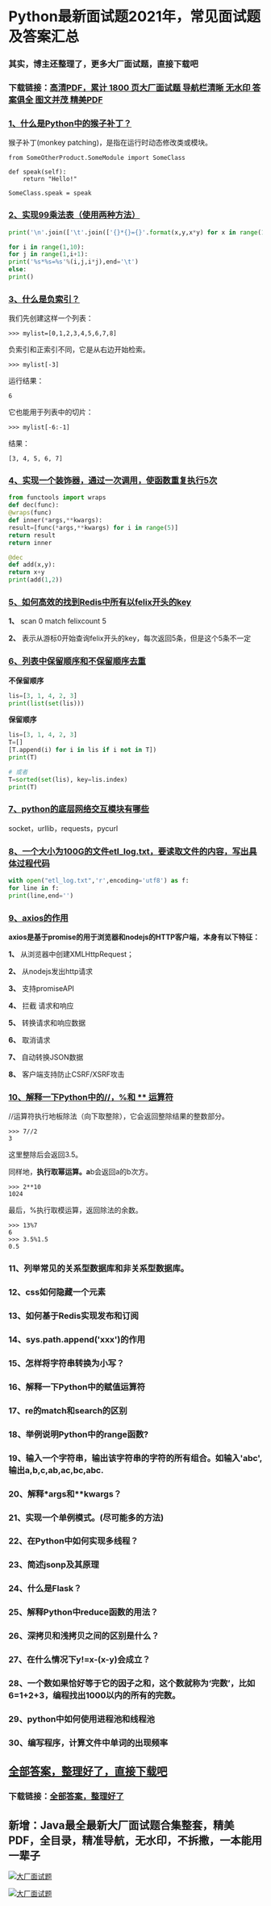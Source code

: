# Python最新面试题2021年，常见面试题及答案汇总

### 其实，博主还整理了，更多大厂面试题，直接下载吧

### 下载链接：[高清PDF，累计 1800 页大厂面试题  导航栏清晰 无水印  答案俱全 图文并茂  精美PDF](https://github.com/liantengda/JavaEngineerBooks/blob/master/docs/index.md)



### [1、什么是Python中的猴子补丁？](https://github.com/liantengda/JavaEngineerBooks/blob/master/docs/Python/Python最新面试题2021年，常见面试题及答案汇总.md#1什么是python中的猴子补丁)  


猴子补丁(monkey patching)，是指在运行时动态修改类或模块。

```
from SomeOtherProduct.SomeModule import SomeClass

def speak(self):
    return "Hello!"

SomeClass.speak = speak
```


### [2、实现99乘法表（使用两种方法）](https://github.com/liantengda/JavaEngineerBooks/blob/master/docs/Python/Python最新面试题2021年，常见面试题及答案汇总.md#2实现99乘法表使用两种方法)  


```python
print('\n'.join(['\t'.join(['{}*{}={}'.format(x,y,x*y) for x in range(1,y+1)]) for y in range(1,10)]))
```

```python
for i in range(1,10):
for j in range(1,i+1):
print('%s*%s=%s'%(i,j,i*j),end='\t')
else:
print()
```


### [3、什么是负索引？](https://github.com/liantengda/JavaEngineerBooks/blob/master/docs/Python/Python最新面试题2021年，常见面试题及答案汇总.md#3什么是负索引)  


我们先创建这样一个列表：

```
>>> mylist=[0,1,2,3,4,5,6,7,8]
```

负索引和正索引不同，它是从右边开始检索。

```
>>> mylist[-3]
```

运行结果：

```
6
```

它也能用于列表中的切片：

```
>>> mylist[-6:-1]
```

结果：

```
[3, 4, 5, 6, 7]
```


### [4、实现一个装饰器，通过一次调用，使函数重复执行5次](https://github.com/liantengda/JavaEngineerBooks/blob/master/docs/Python/Python最新面试题2021年，常见面试题及答案汇总.md#4实现一个装饰器通过一次调用使函数重复执行5次)  


```python
from functools import wraps
def dec(func):
@wraps(func)
def inner(*args,**kwargs):
result=[func(*args,**kwargs) for i in range(5)]
return result
return inner

@dec
def add(x,y):
return x+y
print(add(1,2))
```


### [5、如何高效的找到Redis中所有以felix开头的key](https://github.com/liantengda/JavaEngineerBooks/blob/master/docs/Python/Python最新面试题2021年，常见面试题及答案汇总.md#5如何高效的找到redis中所有以felix开头的key)  


**1、** scan 0 match felixcount 5

**2、** 表示从游标0开始查询felix开头的key，每次返回5条，但是这个5条不一定


### [6、列表中保留顺序和不保留顺序去重](https://github.com/liantengda/JavaEngineerBooks/blob/master/docs/Python/Python最新面试题2021年，常见面试题及答案汇总.md#6列表中保留顺序和不保留顺序去重)  


**不保留顺序**

```python
lis=[3, 1, 4, 2, 3]
print(list(set(lis)))
```

**保留顺序**

```python
lis=[3, 1, 4, 2, 3]
T=[]
[T.append(i) for i in lis if i not in T])
print(T)

# 或者
T=sorted(set(lis), key=lis.index)
print(T)
```


### [7、python的底层网络交互模块有哪些](https://github.com/liantengda/JavaEngineerBooks/blob/master/docs/Python/Python最新面试题2021年，常见面试题及答案汇总.md#7python的底层网络交互模块有哪些)  


socket，urllib，requests，pycurl


### [8、一个大小为100G的文件etl_log.txt，要读取文件的内容，写出具体过程代码](https://github.com/liantengda/JavaEngineerBooks/blob/master/docs/Python/Python最新面试题2021年，常见面试题及答案汇总.md#8一个大小为100g的文件etl_logtxt要读取文件的内容写出具体过程代码)  


```python
with open("etl_log.txt",'r',encoding='utf8') as f:
for line in f:
print(line,end='')
```


### [9、axios的作用](https://github.com/liantengda/JavaEngineerBooks/blob/master/docs/Python/Python最新面试题2021年，常见面试题及答案汇总.md#9axios的作用)  


**axios是基于promise的用于浏览器和nodejs的HTTP客户端，本身有以下特征：**

**1、** 从浏览器中创建XMLHttpRequest；

**2、** 从nodejs发出http请求

**3、** 支持promiseAPI

**4、** 拦截 请求和响应

**5、** 转换请求和响应数据

**6、** 取消请求

**7、** 自动转换JSON数据

**8、** 客户端支持防止CSRF/XSRF攻击


### [10、解释一下Python中的//，%和 ** 运算符](https://github.com/liantengda/JavaEngineerBooks/blob/master/docs/Python/Python最新面试题2021年，常见面试题及答案汇总.md#10解释一下python中的//%和-**-运算符)  


//运算符执行地板除法（向下取整除），它会返回整除结果的整数部分。

```
>>> 7//2
3
```

这里整除后会返回3.5。

同样地，**执行取幂运算。a**b会返回a的b次方。

```
>>> 2**10
1024
```

最后，%执行取模运算，返回除法的余数。

```
>>> 13%7
6
>>> 3.5%1.5
0.5
```


### 11、列举常见的关系型数据库和非关系型数据库。
### 12、css如何隐藏一个元素
### 13、如何基于Redis实现发布和订阅
### 14、sys.path.append('xxx')的作用
### 15、怎样将字符串转换为小写？
### 16、解释一下Python中的赋值运算符
### 17、re的match和search的区别
### 18、举例说明Python中的range函数?
### 19、输入一个字符串，输出该字符串的字符的所有组合。如输入'abc',输出a,b,c,ab,ac,bc,abc.
### 20、解释*args和**kwargs？
### 21、实现一个单例模式。(尽可能多的方法)
### 22、在Python中如何实现多线程？
### 23、简述jsonp及其原理
### 24、什么是Flask？
### 25、解释Python中reduce函数的用法？
### 26、深拷贝和浅拷贝之间的区别是什么？
### 27、在什么情况下y!=x-(x-y)会成立？
### 28、一个数如果恰好等于它的因子之和，这个数就称为‘完数’，比如6=1+2+3，编程找出1000以内的所有的完数。
### 29、python中如何使用进程池和线程池
### 30、编写程序，计算文件中单词的出现频率




## [全部答案，整理好了，直接下载吧](https://github.com/liantengda/JavaEngineerBooks/blob/master/docs/daan.md)

### 下载链接：[全部答案，整理好了](https://github.com/liantengda/JavaEngineerBooks/blob/master/docs/daan.md)




## 新增：Java最全最新大厂面试题合集整套，精美PDF，全目录，精准导航，无水印，不拆撒，一本能用一辈子

[![大厂面试题](http://shasengbufa.com/1.jpg "叶子创业记")](http://shasengbufa.com/wechat.jpg "叶子创业记")

[![大厂面试题](http://shasengbufa.com/wechat.jpg "叶子创业记")](http://shasengbufa.com/wechat.jpg "叶子创业记")
